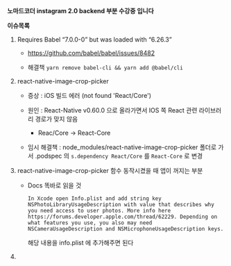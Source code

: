 **노마드코더 instagram 2.0 backend 부분 수강중 입니다**

**이슈목록**

1. Requires Babel “7.0.0-0” but was loaded with “6.26.3”

   - https://github.com/babel/babel/issues/8482

   - 해결책 `yarn remove babel-cli && yarn add @babel/cli`

2. react-native-image-crop-picker

   - 증상 : iOS 빌드 에러 (not found 'React/Core')
   - 원인 : React-Native v0.60.0 으로 올라가면서 IOS 쪽 React 관련 라이브러리 경로가 맞지 않음
     - Reac/Core -> React-Core

   - 임시 해결책 : node_modules/react-native-image-crop-picker 폴더로 가서 .podspec 의 `s.dependency React/Core` 를 `React-Core` 로 변경

3. react-native-image-crop-picker 함수 동작시켰을 때 앱이 꺼지는 부분

   - Docs 똑바로 읽을 것

     ```
     In Xcode open Info.plist and add string key NSPhotoLibraryUsageDescription with value that describes why you need access to user photos. More info here https://forums.developer.apple.com/thread/62229. Depending on what features you use, you also may need NSCameraUsageDescription and NSMicrophoneUsageDescription keys.
     ```

     해당 내용을 info.plist 에 추가해주면 된다

4. 